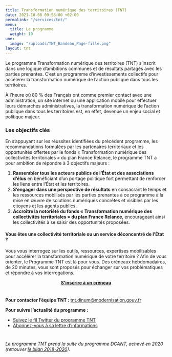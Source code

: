 ```yaml
---
title: Transformation numérique des territoires (TNT)
date: 2021-10-08 09:58:00 +02:00
permalink: "/services/tnt/"
menu:
  title: Le programme
  weight: 10
une:
  image: "/uploads/TNT_Bandeau_Page-fille.png"
layout: tnt
---
```


Le programme Transformation numérique des territoires (TNT) s’inscrit dans une logique d’ambitions communes et de résultats partagés avec les parties prenantes. C’est un programme  d’investissements collectifs pour accélérer la transformation numérique de l’action publique dans tous les territoires.

À l’heure où 80 % des Français ont comme premier contact avec une administration, un site internet ou une application mobile pour effectuer leurs démarches administratives, la transformation numérique de l’action publique dans tous les territoires est, en effet, devenue un enjeu social et politique majeur.


### Les objectifs clés
En s’appuyant sur les réussites identifiées du précédent programme, les recommandations formulées par les partenaires territoriaux et les opportunités offertes par le fonds « Transformation numérique des collectivités territoriales » du plan France Relance, le programme TNT a pour ambition de répondre à 3 objectifs majeurs :
1. **Rassembler tous les acteurs publics de l’État et des associations d’élus** en bénéficiant d’un portage politique fort permettant de renforcer les liens entre l’État et les territoires.
2. **S’engager dans une perspective de résultats** en consacrant le temps et les ressources mobilisés par les parties prenantes à ce programme à la mise en œuvre de solutions numériques concrètes et visibles par les citoyens et les agents publics.
3. **Accroître la notoriété du fonds « Transformation numérique des collectivités territoriales » du plan France Relance**, encourageant ainsi les collectivités à se saisir des opportunités proposées.

<div class="noir encadre"><h4>Vous êtes une collectivité territoriale ou un service déconcentré de l’État ?</h4> <p>Vous vous interrogez sur les outils, ressources, expertises mobilisables pour accélérer la transformation numérique de votre territoire ? Afin de vous orienter, le Programme TNT est là pour vous. Des créneaux hebdomadaires, de 20 minutes, vous sont proposés pour échanger sur vos problématiques et répondre à vos interrogations. 

<div style="margin-bottom: 20px; margin-top: 10px;" align="center"><a href="https://calendly.com/dinum-programme-tnt/rdv-tnt" class="button" alt="S'inscrire à un créneau - Lien externe"><b>S'inscrire à un créneau</b></a> 
</div>

<div class="encadre noir" style="margin-bottom:40px"><p style="margin-top: 20px; margin-bottom: 10px;"><strong>
<br>Pour contacter l’équipe TNT&nbsp;:</strong> <a href="mailto:tnt.dinum@modernisation.gouv.fr">tnt.dinum@modernisation.gouv.fr</a></p><p><b>Pour suivre l’actualité du programme :</b>
</p><ul><li><a href="https://twitter.com/Programme__TNT">Suivez le fil Twitter du programme TNT</a></li>
<li><a href="https://twitter.us18.list-manage.com/subscribe?u=995bcff48d7e506101c167107&amp;id=18818b1a25">Abonnez-vous à sa lettre d’informations</a></li></ul><p></p>
</div>

<i>Le programme TNT prend la suite du programme DCANT, achevé en 2020 (retrouver [le bilan 2018-2020](/uploads/bilan_dcant_2018-2020_final.pdf)).</i>